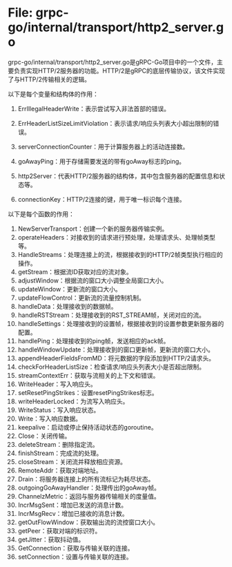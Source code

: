 # File: grpc-go/internal/transport/http2_server.go

grpc-go/internal/transport/http2_server.go是gRPC-Go项目中的一个文件，主要负责实现HTTP/2服务器的功能。HTTP/2是gRPC的底层传输协议，该文件实现了与HTTP/2传输相关的逻辑。

以下是每个变量和结构体的作用：

1. ErrIllegalHeaderWrite：表示尝试写入非法首部的错误。
2. ErrHeaderListSizeLimitViolation：表示请求/响应头列表大小超出限制的错误。
3. serverConnectionCounter：用于计算服务器上的活动连接数。
4. goAwayPing：用于存储需要发送的带有goAway标志的ping。

5. http2Server：代表HTTP/2服务器的结构体，其中包含服务器的配置信息和状态等。
6. connectionKey：HTTP/2连接的键，用于唯一标识每个连接。

以下是每个函数的作用：

1. NewServerTransport：创建一个新的服务器传输实例。
2. operateHeaders：对接收到的请求进行预处理，处理请求头、处理帧类型等。
3. HandleStreams：处理连接上的流，根据接收到的HTTP/2帧类型执行相应的操作。
4. getStream：根据流ID获取对应的流对象。
5. adjustWindow：根据流的窗口大小调整全局窗口大小。
6. updateWindow：更新流的窗口大小。
7. updateFlowControl：更新流的流量控制机制。
8. handleData：处理接收到的数据帧。
9. handleRSTStream：处理接收到的RST_STREAM帧，关闭对应的流。
10. handleSettings：处理接收到的设置帧，根据接收到的设置参数更新服务器的配置。
11. handlePing：处理接收到的ping帧，发送相应的ack帧。
12. handleWindowUpdate：处理接收到的窗口更新帧，更新流的窗口大小。
13. appendHeaderFieldsFromMD：将元数据的字段添加到HTTP/2请求头。
14. checkForHeaderListSize：检查请求/响应头列表大小是否超出限制。
15. streamContextErr：获取与流相关的上下文和错误。
16. WriteHeader：写入响应头。
17. setResetPingStrikes：设置resetPingStrikes标志。
18. writeHeaderLocked：为流写入响应头。
19. WriteStatus：写入响应状态。
20. Write：写入响应数据。
21. keepalive：启动或停止保持活动状态的goroutine。
22. Close：关闭传输。
23. deleteStream：删除指定流。
24. finishStream：完成流的处理。
25. closeStream：关闭流并释放相应资源。
26. RemoteAddr：获取对端地址。
27. Drain：将服务器连接上的所有流标记为耗尽状态。
28. outgoingGoAwayHandler：处理传出的goAway帧。
29. ChannelzMetric：返回与服务器传输相关的度量值。
30. IncrMsgSent：增加已发送的消息计数。
31. IncrMsgRecv：增加已接收的消息计数。
32. getOutFlowWindow：获取输出流的流控窗口大小。
33. getPeer：获取对端的标识符。
34. getJitter：获取抖动值。
35. GetConnection：获取与传输关联的连接。
36. setConnection：设置与传输关联的连接。

